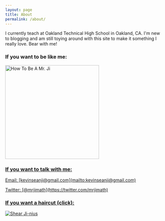 ```yaml
---
layout: page
title: About
permalink: /about/
---
```


I currently teach at Oakland Technical High School in Oakland, CA. I'm new to blogging and am still toying around with this site to make it something I really love. Bear with me!

### If you want to be like me:

<a href="https://www.instagram.com/mrjimath/">
<img border="0" alt="How To Be A Mr. Ji" src="http://i.imgur.com/AifuXIe.jpg" width="300" height="300">

### If you want to talk with me:

<p>Email: [kevinseanji@gmail.com](mailto:kevinseanji@gmail.com)
<p>Twitter: [@mrjimath](https://twitter.com/mrjimath)

### If you want a haircut (click):

<a href="http://shearjinius.com/">
<img border="0" alt="Shear Ji-nius" src="http://i.imgur.com/Lfj8K3K.png">

